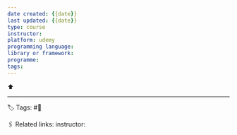 ```yaml
---
date created: {{date}}
last updated: {{date}}
type: course
instructor: 
platform: udemy
programming language:
library or framework:
programme:
tags:
---
```

⬆ 

---
🏷 Tags: #🌱

🖇 Related links:
instructor: 